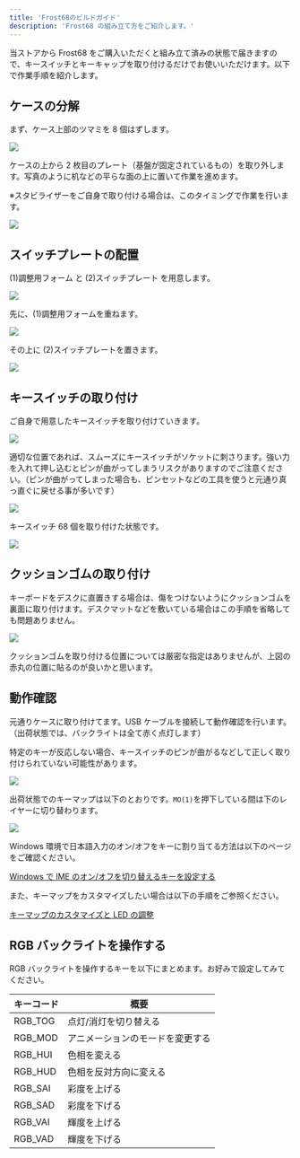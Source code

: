```yaml
---
title: 'Frost68のビルドガイド'
description: 'Frost68 の組み立て方をご紹介します。'
---
```


当ストアから Frost68 をご購入いただくと組み立て済みの状態で届きますので、キースイッチとキーキャップを取り付けるだけでお使いいただけます。以下で作業手順を紹介します。

## ケースの分解

まず、ケース上部のツマミを 8 個はずします。

<img src="/assets/f68/f01.jpg">

ケースの上から 2 枚目のプレート（基盤が固定されているもの）を取り外します。写真のように机などの平らな面の上に置いて作業を進めます。

※スタビライザーをご自身で取り付ける場合は、このタイミングで作業を行います。

<img src="/assets/f68/f02.jpg">

## スイッチプレートの配置

(1)調整用フォーム と (2)スイッチプレート を用意します。

<img src="/assets/f68/f03.jpg">

先に、(1)調整用フォームを重ねます。

<img src="/assets/f68/f04.jpg">

その上に (2)スイッチプレートを置きます。

<img src="/assets/f68/f05.jpg">

## キースイッチの取り付け

ご自身で用意したキースイッチを取り付けていきます。

<img src="/assets/f68/f06.jpg">

適切な位置であれば、スムーズにキースイッチがソケットに刺さります。強い力を入れて押し込むとピンが曲がってしまうリスクがありますのでご注意ください。（ピンが曲がってしまった場合も、ピンセットなどの工具を使うと元通り真っ直ぐに戻せる事が多いです）

<img src="/assets/f68/f07.jpg">

キースイッチ 68 個を取り付けた状態です。

<img src="/assets/f68/f08.jpg">

## クッションゴムの取り付け

キーボードをデスクに直置きする場合は、傷をつけないようにクッションゴムを裏面に取り付けます。デスクマットなどを敷いている場合はこの手順を省略しても問題ありません。

<img src="/assets/f68/ashi_layout.png">

クッションゴムを取り付ける位置については厳密な指定はありませんが、上図の赤丸の位置に貼るのが良いかと思います。

## 動作確認

元通りケースに取り付けてます。USB ケーブルを接続して動作確認を行います。（出荷状態では、バックライトは全て赤く点灯します）

特定のキーが反応しない場合、キースイッチのピンが曲がるなどして正しく取り付けられていない可能性があります。

<img src="/assets/f68/f09.jpg">

出荷状態でのキーマップは以下のとおりです。`MO(1)`を押下している間は下のレイヤーに切り替わります。

<img src="/assets/f68/frost68_keymap.png">

Windows 環境で日本語入力のオン/オフをキーに割り当てる方法は以下のページをご確認ください。

[Windows で IME のオン/オフを切り替えるキーを設定する](./win-ime 'WindowsでIMEのオン/オフを切り替えるキーを設定する')

また、キーマップをカスタマイズしたい場合は以下の手順をご参照ください。

[キーマップのカスタマイズと LED の調整](./customize-keymaps-and-led 'キーマップのカスタマイズとLEDの調整')

## RGB バックライトを操作する

RGB バックライトを操作するキーを以下にまとめます。お好みで設定してみてください。

| キーコード | 概要                             |
| ---------- | -------------------------------- |
| RGB_TOG    | 点灯/消灯を切り替える            |
| RGB_MOD    | アニメーションのモードを変更する |
| RGB_HUI    | 色相を変える                     |
| RGB_HUD    | 色相を反対方向に変える           |
| RGB_SAI    | 彩度を上げる                     |
| RGB_SAD    | 彩度を下げる                     |
| RGB_VAI    | 輝度を上げる                     |
| RGB_VAD    | 輝度を下げる                     |
